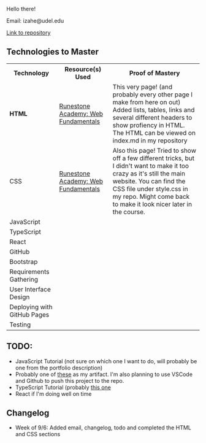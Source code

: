 <html>
    <head>
        <link rel="stylesheet" href="style.css">
    </head>
    <body>
        <p>Hello there!</p>
        <p>Email: izahe@udel.edu</p>
        <a href = "https://github.com/Izahe/Portfolio"> Link to repository </a>
        <h2> Technologies to Master </h2>
        <table id = "master_table">
            <tr>
                <th> Technology </th>
                <th> Resource(s) Used </th>
                <th> Proof of Mastery </th>
            </tr>
            <tr>
                <td> <strong> HTML </strong> </td>
                <td><a href = "https://runestone.academy/runestone/books/published/webfundamentals/HTML/toctree.html">Runestone Academy: Web Fundamentals</a></td>
                <td> This very page! (and probably every other page I make from here on out) Added lists, tables, links and several different headers to show profiency in HTML. The HTML can be viewed on index.md in my repository</td>
            </tr>
            <tr>
                <td> CSS </td>
                <td><a href = "https://runestone.academy/runestone/books/published/webfundamentals/CSS/toctree.html">Runestone Academy: Web Fundamentals</a></td>
                <td>Also this page! Tried to show off a few different tricks, but I didn't want to make it too crazy as it's still the main website. You can find the CSS file under style.css in my repo. Might come back to make it look nicer later in the course. </td>
            </tr>
            <tr>
                <td> JavaScript </td>
                <td></td>
                <td></td>
            </tr>
            <tr>
                <td> TypeScript </td>
                <td></td>
                <td></td>
            </tr>
            <tr>
                <td> React </td>
                <td></td>
                <td></td>
            </tr>
            <tr>
                <td> GitHub </td>
                <td></td>
                <td></td>
            </tr>
            <tr>
                <td> Bootstrap </td>
                <td></td>
                <td></td>
            </tr>
            <tr>
                <td> Requirements Gathering </td>
                <td></td>
                <td></td>
            </tr>
            <tr>
                <td> User Interface Design </td>
                <td></td>
                <td></td>
            </tr>
            <tr>
                <td> Deploying with GitHub Pages </td>
                <td></td>
                <td></td>
            </tr>
            <tr>
                <td> Testing </td>
                <td></td>
                <td></td>
            </tr>
    </table>
        <h2> TODO: </h2>
        <ul>
            <li> JavaScript Tutorial (not sure on which one I want to do, will probably be one from the portfolio description) </li>
            <li> Probably one of <a href = "https://www.youtube.com/watch?v=3PHXvlpOkf4">these</a> as my artifact. I'm also planning to use VSCode and Github to push this project to the repo. </li>
            <li> TypeScript Tutorial (probably <a href = "https://www.codecademy.com/courses/learn-typescript/lessons/introduction-to-typescript/exercises/from-javascript-to-typescript">this one</a></li>
            <li> React if I'm doing well on time </li>
        </ul>
        <h2> Changelog </h2>
            <ul>
                <li> Week of 9/6: Added email, changelog, todo and completed the HTML and CSS sections   </li>
            </ul>
    </body>
</html>
